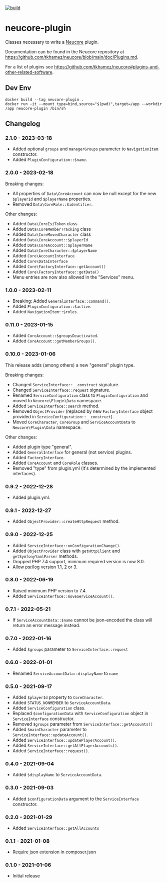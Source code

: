 [![build](https://github.com/tkhamez/neucore-plugin/workflows/test/badge.svg)](https://github.com/tkhamez/neucore-plugin/actions)

# neucore-plugin

Classes necessary to write a [Neucore](https://github.com/tkhamez/neucore) plugin.

Documentation can be found in the Neucore repository at 
https://github.com/tkhamez/neucore/blob/main/doc/Plugins.md.

For a list of plugins see https://github.com/tkhamez/neucore#plugins-and-other-related-software.

## Dev Env

```shell
docker build --tag neucore-plugin .
docker run -it --mount type=bind,source="$(pwd)",target=/app --workdir /app neucore-plugin /bin/sh
```

## Changelog

### 2.1.0 - 2023-03-18

- Added optional `groups` and `managerGroups` parameter to `NavigationItem` constructor.
- Added `PluginConfiguration::$name`.

### 2.0.0 - 2023-02-18

Breaking changes:

- All properties of `Data\CoreAccount` can now be null except for the new `$playerId` and `$playerName` properties.
- Removed `Data\CoreRole::$identifier`.

Other changes:

- Added `Data\CoreEsiToken` class
- Added `Data\CoreMemberTracking` class
- Added `Data\CoreMovedCharacter` class
- Added `Data\CoreAccount::$playerId`
- Added `Data\CoreAccount::$playerName`
- Added `Data\CoreCharacter::$playerName`
- Added `Core\AccountInterface`
- Added `Core\DataInterface`
- Added `Core\FactoryInterface::getAccount()`
- Added `Core\FactoryInterface::getData()`
- Menu entries are now also allowed in the "Services" menu.

### 1.0.0 - 2023-02-11

- Breaking: Added `GeneralInterface::command()`.
- Added `PluginConfiguration::$active`.
- Added `NavigationItem::$roles`.

### 0.11.0 - 2023-01-15

- Added `CoreAccount::$groupsDeactivated`.
- Added `CoreAccount::getMemberGroups()`.

### 0.10.0 - 2023-01-06

This release adds (among others) a new "general" plugin type.

Breaking changes:

- Changed `ServiceInterface::__construct` signature.
- Changed `ServiceInterface::request` signature.
- Renamed `ServiceConfiguration` class to `PluginConfiguration` and moved to `Neucore\Plugin\Data` namespace.
- Added `ServiceInterface::search` method.
- Removed `ObjectProvider` (replaced by new `FactoryInterface` object provided in `ServiceConfiguration::__construct`).
- Moved `CoreCharacter`, `CoreGroup` and `ServiceAccountData` to `Neucore\Plugin\Data` namespace.

Other changes:

- Added plugin type "general".
- Added `GeneralInterface` for general (not service) plugins.
- Added `FactoryInterface`.
- Added `CoreAccount` and `CoreRole` classes.
- Removed "type" from plugin.yml (it's determined by the implemented interfaces).

### 0.9.2 - 2022-12-28

- Added plugin.yml.

### 0.9.1 - 2022-12-27

- Added `ObjectProvider::createHttpRequest` method.

### 0.9.0 - 2022-12-25

- Added `ServiceInterface::onConfigurationChange()`.
- Added `ObjectProvider` class with `getHttpClient` and `getSymfonyYamlParser` methods.
- Dropped PHP 7.4 support, minimum required version is now 8.0.
- Allow psr/log version 1.1, 2 or 3.

### 0.8.0 - 2022-06-19

- Raised minimum PHP version to 7.4.
- Added `ServiceInterface::moveServiceAccount()`.

### 0.7.1 - 2022-05-21

- If `ServiceAccountData::$name` cannot be json-encoded the class will return an error message instead.

### 0.7.0 - 2022-01-16

- Added `$groups` parameter to `ServiceInterface::request`

### 0.6.0 - 2022-01-01

- Renamed `ServiceAccountData::displayName` to `name`

### 0.5.0 - 2021-09-17

- Added `$playerId` property to `CoreCharacter`.
- Added `STATUS_NONMEMBER` to `ServiceAccountData`.
- Added `ServiceConfiguration` class.
- Replaced `$configurationData` with `ServiceConfiguration` object in `ServiceInterface` constructor.
- Removed `$groups` parameter from `ServiceInterface::getAccounts()`
- Added `$mainCharacter` parameter to `ServiceInterface::updateAccount()`.
- Added `ServiceInterface::updatePlayerAccount()`.
- Added `ServiceInterface::getAllPlayerAccounts()`.
- Added `ServiceInterface::request()`.

### 0.4.0 - 2021-09-04

- Added `$displayName` to `ServiceAccountData`.

### 0.3.0 - 2021-09-03

- Added `$configurationData` argument to the `ServiceInterface` constructor.

### 0.2.0 - 2021-01-29

- Added `ServiceInterface::getAllAccounts`

### 0.1.1 - 2021-01-08

- Require json extension in composer.json

### 0.1.0 - 2021-01-06

- Initial release
